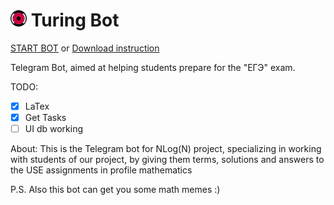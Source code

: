 # <a></a> <img src="https://github.com/gabolaev/Turing_bot/blob/master/resources/botLogo.png" width="26"> Turing Bot
<a href=https://t.me/nlognbot> START BOT</a> or
<a href=https://github.com/gabolaev/Turing_bot/raw/master/resources/documentation.pdf> Download instruction </a>

Telegram Bot, aimed at helping students prepare for the "ЕГЭ" exam.



TODO:
- [x] LaTex
- [x] Get Tasks
- [ ] UI db working

About:
This is the Telegram bot for NLog(N) project, specializing in working with students of our project, by giving them terms, solutions and answers to the USE assignments in profile mathematics

P.S. Also this bot can get you some math memes :)

